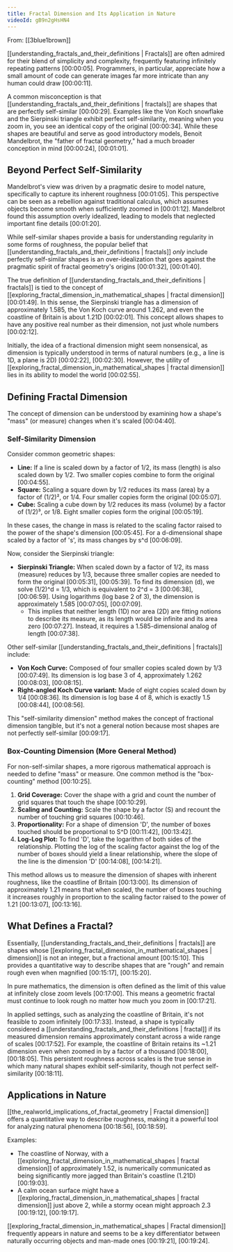 ```yaml
---
title: Fractal Dimension and Its Application in Nature
videoId: gB9n2gHsHN4
---
```


From: [[3blue1brown]] <br/> 

[[understanding_fractals_and_their_definitions | Fractals]] are often admired for their blend of simplicity and complexity, frequently featuring infinitely repeating patterns <a class="yt-timestamp" data-t="00:00:05">[00:00:05]</a>. Programmers, in particular, appreciate how a small amount of code can generate images far more intricate than any human could draw <a class="yt-timestamp" data-t="00:00:11">[00:00:11]</a>.

A common misconception is that [[understanding_fractals_and_their_definitions | fractals]] are shapes that are perfectly self-similar <a class="yt-timestamp" data-t="00:00:29">[00:00:29]</a>. Examples like the Von Koch snowflake and the Sierpinski triangle exhibit perfect self-similarity, meaning when you zoom in, you see an identical copy of the original <a class="yt-timestamp" data-t="00:00:34">[00:00:34]</a>. While these shapes are beautiful and serve as good introductory models, Benoit Mandelbrot, the "father of fractal geometry," had a much broader conception in mind <a class="yt-timestamp" data-t="00:00:24">[00:00:24]</a>, <a class="yt-timestamp" data-t="00:01:01">[00:01:01]</a>.

## Beyond Perfect Self-Similarity

Mandelbrot's view was driven by a pragmatic desire to model nature, specifically to capture its inherent roughness <a class="yt-timestamp" data-t="00:01:05">[00:01:05]</a>. This perspective can be seen as a rebellion against traditional calculus, which assumes objects become smooth when sufficiently zoomed in <a class="yt-timestamp" data-t="00:01:12">[00:01:12]</a>. Mandelbrot found this assumption overly idealized, leading to models that neglected important fine details <a class="yt-timestamp" data-t="00:01:20">[00:01:20]</a>.

While self-similar shapes provide a basis for understanding regularity in some forms of roughness, the popular belief that [[understanding_fractals_and_their_definitions | fractals]] *only* include perfectly self-similar shapes is an over-idealization that goes against the pragmatic spirit of fractal geometry's origins <a class="yt-timestamp" data-t="00:01:32">[00:01:32]</a>, <a class="yt-timestamp" data-t="00:01:40">[00:01:40]</a>.

The true definition of [[understanding_fractals_and_their_definitions | fractals]] is tied to the concept of [[exploring_fractal_dimension_in_mathematical_shapes | fractal dimension]] <a class="yt-timestamp" data-t="00:01:49">[00:01:49]</a>. In this sense, the Sierpinski triangle has a dimension of approximately 1.585, the Von Koch curve around 1.262, and even the coastline of Britain is about 1.21D <a class="yt-timestamp" data-t="00:02:01">[00:02:01]</a>. This concept allows shapes to have any positive real number as their dimension, not just whole numbers <a class="yt-timestamp" data-t="00:02:12">[00:02:12]</a>.

Initially, the idea of a fractional dimension might seem nonsensical, as dimension is typically understood in terms of natural numbers (e.g., a line is 1D, a plane is 2D) <a class="yt-timestamp" data-t="00:02:22">[00:02:22]</a>, <a class="yt-timestamp" data-t="00:02:30">[00:02:30]</a>. However, the utility of [[exploring_fractal_dimension_in_mathematical_shapes | fractal dimension]] lies in its ability to model the world <a class="yt-timestamp" data-t="00:02:55">[00:02:55]</a>.

## Defining Fractal Dimension

The concept of dimension can be understood by examining how a shape's "mass" (or measure) changes when it's scaled <a class="yt-timestamp" data-t="00:04:40">[00:04:40]</a>.

### Self-Similarity Dimension

Consider common geometric shapes:
*   **Line:** If a line is scaled down by a factor of 1/2, its mass (length) is also scaled down by 1/2. Two smaller copies combine to form the original <a class="yt-timestamp" data-t="00:04:55">[00:04:55]</a>.
*   **Square:** Scaling a square down by 1/2 reduces its mass (area) by a factor of (1/2)², or 1/4. Four smaller copies form the original <a class="yt-timestamp" data-t="00:05:07">[00:05:07]</a>.
*   **Cube:** Scaling a cube down by 1/2 reduces its mass (volume) by a factor of (1/2)³, or 1/8. Eight smaller copies form the original <a class="yt-timestamp" data-t="00:05:19">[00:05:19]</a>.

In these cases, the change in mass is related to the scaling factor raised to the power of the shape's dimension <a class="yt-timestamp" data-t="00:05:45">[00:05:45]</a>. For a d-dimensional shape scaled by a factor of 's', its mass changes by s^d <a class="yt-timestamp" data-t="00:06:09">[00:06:09]</a>.

Now, consider the Sierpinski triangle:
*   **Sierpinski Triangle:** When scaled down by a factor of 1/2, its mass (measure) reduces by 1/3, because three smaller copies are needed to form the original <a class="yt-timestamp" data-t="00:05:31">[00:05:31]</a>, <a class="yt-timestamp" data-t="00:05:39">[00:05:39]</a>. To find its dimension (d), we solve (1/2)^d = 1/3, which is equivalent to 2^d = 3 <a class="yt-timestamp" data-t="00:06:38">[00:06:38]</a>, <a class="yt-timestamp" data-t="00:06:59">[00:06:59]</a>. Using logarithms (log base 2 of 3), the dimension is approximately 1.585 <a class="yt-timestamp" data-t="00:07:05">[00:07:05]</a>, <a class="yt-timestamp" data-t="00:07:09">[00:07:09]</a>.
    *   This implies that neither length (1D) nor area (2D) are fitting notions to describe its measure, as its length would be infinite and its area zero <a class="yt-timestamp" data-t="00:07:27">[00:07:27]</a>. Instead, it requires a 1.585-dimensional analog of length <a class="yt-timestamp" data-t="00:07:38">[00:07:38]</a>.

Other self-similar [[understanding_fractals_and_their_definitions | fractals]] include:
*   **Von Koch Curve:** Composed of four smaller copies scaled down by 1/3 <a class="yt-timestamp" data-t="00:07:49">[00:07:49]</a>. Its dimension is log base 3 of 4, approximately 1.262 <a class="yt-timestamp" data-t="00:08:03">[00:08:03]</a>, <a class="yt-timestamp" data-t="00:08:15">[00:08:15]</a>.
*   **Right-angled Koch Curve variant:** Made of eight copies scaled down by 1/4 <a class="yt-timestamp" data-t="00:08:36">[00:08:36]</a>. Its dimension is log base 4 of 8, which is exactly 1.5 <a class="yt-timestamp" data-t="00:08:44">[00:08:44]</a>, <a class="yt-timestamp" data-t="00:08:56">[00:08:56]</a>.

This "self-similarity dimension" method makes the concept of fractional dimension tangible, but it's not a general notion because most shapes are not perfectly self-similar <a class="yt-timestamp" data-t="00:09:17">[00:09:17]</a>.

### Box-Counting Dimension (More General Method)

For non-self-similar shapes, a more rigorous mathematical approach is needed to define "mass" or measure. One common method is the "box-counting" method <a class="yt-timestamp" data-t="00:10:25">[00:10:25]</a>.

1.  **Grid Coverage:** Cover the shape with a grid and count the number of grid squares that touch the shape <a class="yt-timestamp" data-t="00:10:29">[00:10:29]</a>.
2.  **Scaling and Counting:** Scale the shape by a factor (S) and recount the number of touching grid squares <a class="yt-timestamp" data-t="00:10:46">[00:10:46]</a>.
3.  **Proportionality:** For a shape of dimension 'D', the number of boxes touched should be proportional to S^D <a class="yt-timestamp" data-t="00:11:42">[00:11:42]</a>, <a class="yt-timestamp" data-t="00:13:42">[00:13:42]</a>.
4.  **Log-Log Plot:** To find 'D', take the logarithm of both sides of the relationship. Plotting the log of the scaling factor against the log of the number of boxes should yield a linear relationship, where the slope of the line is the dimension 'D' <a class="yt-timestamp" data-t="00:14:08">[00:14:08]</a>, <a class="yt-timestamp" data-t="00:14:21">[00:14:21]</a>.

This method allows us to measure the dimension of shapes with inherent roughness, like the coastline of Britain <a class="yt-timestamp" data-t="00:13:00">[00:13:00]</a>. Its dimension of approximately 1.21 means that when scaled, the number of boxes touching it increases roughly in proportion to the scaling factor raised to the power of 1.21 <a class="yt-timestamp" data-t="00:13:07">[00:13:07]</a>, <a class="yt-timestamp" data-t="00:13:16">[00:13:16]</a>.

## What Defines a Fractal?

Essentially, [[understanding_fractals_and_their_definitions | fractals]] are shapes whose [[exploring_fractal_dimension_in_mathematical_shapes | dimension]] is not an integer, but a fractional amount <a class="yt-timestamp" data-t="00:15:10">[00:15:10]</a>. This provides a quantitative way to describe shapes that are "rough" and remain rough even when magnified <a class="yt-timestamp" data-t="00:15:17">[00:15:17]</a>, <a class="yt-timestamp" data-t="00:15:20">[00:15:20]</a>.

In pure mathematics, the dimension is often defined as the limit of this value at infinitely close zoom levels <a class="yt-timestamp" data-t="00:17:00">[00:17:00]</a>. This means a geometric fractal must continue to look rough no matter how much you zoom in <a class="yt-timestamp" data-t="00:17:21">[00:17:21]</a>.

In applied settings, such as analyzing the coastline of Britain, it's not feasible to zoom infinitely <a class="yt-timestamp" data-t="00:17:33">[00:17:33]</a>. Instead, a shape is typically considered a [[understanding_fractals_and_their_definitions | fractal]] if its measured dimension remains approximately constant across a wide range of scales <a class="yt-timestamp" data-t="00:17:52">[00:17:52]</a>. For example, the coastline of Britain retains its ~1.21 dimension even when zoomed in by a factor of a thousand <a class="yt-timestamp" data-t="00:18:00">[00:18:00]</a>, <a class="yt-timestamp" data-t="00:18:05">[00:18:05]</a>. This persistent roughness across scales is the true sense in which many natural shapes exhibit self-similarity, though not perfect self-similarity <a class="yt-timestamp" data-t="00:18:11">[00:18:11]</a>.

## Applications in Nature

[[the_realworld_implications_of_fractal_geometry | Fractal dimension]] offers a quantitative way to describe roughness, making it a powerful tool for analyzing natural phenomena <a class="yt-timestamp" data-t="00:18:56">[00:18:56]</a>, <a class="yt-timestamp" data-t="00:18:59">[00:18:59]</a>.

Examples:
*   The coastline of Norway, with a [[exploring_fractal_dimension_in_mathematical_shapes | fractal dimension]] of approximately 1.52, is numerically communicated as being significantly more jagged than Britain's coastline (1.21D) <a class="yt-timestamp" data-t="00:19:03">[00:19:03]</a>.
*   A calm ocean surface might have a [[exploring_fractal_dimension_in_mathematical_shapes | fractal dimension]] just above 2, while a stormy ocean might approach 2.3 <a class="yt-timestamp" data-t="00:19:12">[00:19:12]</a>, <a class="yt-timestamp" data-t="00:19:17">[00:19:17]</a>.

[[exploring_fractal_dimension_in_mathematical_shapes | Fractal dimension]] frequently appears in nature and seems to be a key differentiator between naturally occurring objects and man-made ones <a class="yt-timestamp" data-t="00:19:21">[00:19:21]</a>, <a class="yt-timestamp" data-t="00:19:24">[00:19:24]</a>.
